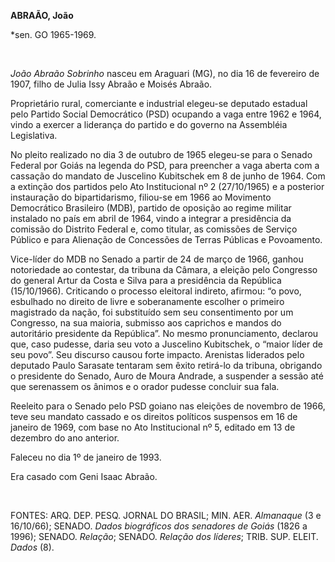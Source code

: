 **ABRAÃO, João**

\*sen. GO 1965-1969.

 

*João Abraão Sobrinho* nasceu em Araguari (MG), no dia 16 de fevereiro
de 1907, filho de Julia Issy Abraão e Moisés Abraão.

Proprietário rural, comerciante e industrial elegeu-se deputado estadual
pelo Partido Social Democrático (PSD) ocupando a vaga entre 1962 e 1964,
vindo a exercer a liderança do partido e do governo na Assembléia
Legislativa.

No pleito realizado no dia 3 de outubro de 1965 elegeu-se para o Senado
Federal por Goiás na legenda do PSD, para preencher a vaga aberta com a
cassação do mandato de Juscelino Kubitschek em 8 de junho de 1964. Com a
extinção dos partidos pelo Ato Institucional nº 2 (27/10/1965) e a
posterior instauração do bipartidarismo, filiou-se em 1966 ao Movimento
Democrático Brasileiro (MDB), partido de oposição ao regime militar
instalado no país em abril de 1964, vindo a integrar a presidência da
comissão do Distrito Federal e, como titular, as comissões de Serviço
Público e para Alienação de Concessões de Terras Públicas e Povoamento.

Vice-líder do MDB no Senado a partir de 24 de março de 1966, ganhou
notoriedade ao contestar, da tribuna da Câmara, a eleição pelo Congresso
do general Artur da Costa e Silva para a presidência da República
(15/10/1966). Criticando o processo eleitoral indireto, afirmou: “o
povo, esbulhado no direito de livre e soberanamente escolher o primeiro
magistrado da nação, foi substituído sem seu consentimento por um
Congresso, na sua maioria, submisso aos caprichos e mandos do
autoritário presidente da República”. No mesmo pronunciamento, declarou
que, caso pudesse, daria seu voto a Juscelino Kubitschek, o “maior líder
de seu povo”. Seu discurso causou forte impacto. Arenistas liderados
pelo deputado Paulo Sarasate tentaram sem êxito retirá-lo da tribuna,
obrigando o presidente do Senado, Auro de Moura Andrade, a suspender a
sessão até que serenassem os ânimos e o orador pudesse concluir sua
fala.

Reeleito para o Senado pelo PSD goiano nas eleições de novembro de 1966,
teve seu mandato cassado e os direitos políticos suspensos em 16 de
janeiro de 1969, com base no Ato Institucional nº 5, editado em 13 de
dezembro do ano anterior.

Faleceu no dia 1º de janeiro de 1993.

Era casado com Geni Isaac Abraão.

 

FONTES: ARQ. DEP. PESQ. JORNAL DO BRASIL; MIN. AER. *Almanaque* (3 e
16/10/66); SENADO. *Dados biográficos dos senadores de Goiás* (1826 a
1996); SENADO. *Relação*; SENADO. *Relação dos líderes*; TRIB. SUP.
ELEIT. *Dados* (8).

 
